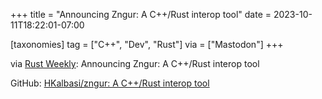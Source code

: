 +++
title = "Announcing Zngur: A C++/Rust interop tool"
date = 2023-10-11T18:22:01-07:00

[taxonomies]
tag = ["C++", "Dev", "Rust"]
via = ["Mastodon"]
+++

via [Rust Weekly](https://mastodon.social/@rust_discussions/111215063228090913): Announcing Zngur: A C++/Rust interop tool

<!-- more -->

GitHub: [HKalbasi/zngur: A C++/Rust interop tool](https://github.com/HKalbasi/zngur)

